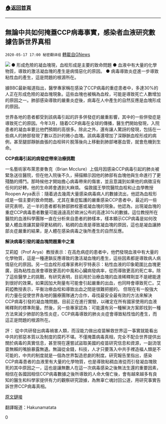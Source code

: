 ###  [:house:返回首頁](https://github.com/ourhimalayas/txt)
---

## 無論中共如何掩蓋CCP病毒事實，感染者血液研究數據告訴世界真相
`2020-05-17 17:00 秘密翻译组` [轉載自GNews](https://gnews.org/zh-hant/205807/)

![](https://s3.amazonaws.com/gnews-media-offload/wp-content/uploads/2020/05/17165620/%E6%97%A0%E8%AE%BA%E4%B8%AD%E5%85%B1%E5%A6%82%E4%BD%95%E6%8E%A9%E7%9B%96CCP%E7%97%85%E6%AF%92%E4%BA%8B%E5%AE%9E%EF%BC%8C%E6%84%9F%E6%9F%93%E8%80%85%E8%A1%80%E6%B6%B2%E7%A0%94%E7%A9%B6%E6%95%B0%E6%8D%AE%E5%91%8A%E8%AF%89%E4%B8%96%E7%95%8C%E7%9C%9F%E7%9B%B8.jpg)
● 形成危險的凝血塊現，血栓形成是主要的致命問題
● 血液中有大量的化學物質，導致的激活凝血塊的產生是病情惡化的原因。
● 病毒導致炎症進一步導致粘性血的產生，這是問題的根源所在。

據BBC最新報道指出，醫學專家稱在感染了CCP病毒的重症患者中，多達30%的人正在形成危險的凝血塊現象。這些血塊也被稱為血栓，可能是導致死亡人數增加的原因之一。肺部感染導致的嚴重炎症後，病毒在人中產生的自然反應是血塊形成的原因。

世界各地的患者都受到該病毒引起的許多併發症的嚴重影響，其中的一些併發症是導致死亡的原因。今年3月，隨着CCP病毒在全球的傳播，醫生們開始發現，入院患者的凝血率要比他們預期的高很多。除此之外，還有讓人驚訝的發現，包括在一些病人的肺部發現了數以百計的微小血塊。該病毒還增加了深靜脈血栓形成的病例，甚至腿部靜脈曲張的血栓碎片脫落後向上移動到肺部堵塞血管，就會危機到生命。

**CCP病毒引起的病發症帶來治療挑戰**

一名藝術家布萊恩麥魯克（Brian Mcclure）上個月因感染CCP病毒引起的肺炎被緊急送往醫院，但在他入院後不久，掃描顯示因他的肺部有血塊他與生命進行了更殘酷的搏鬥。那時候他才開始擔心病毒帶來的傷害，並且意識到如果他的病徵沒有任何的好轉，他的生命將會遇到大麻煩。 倫敦國王學院醫院血栓和止血學教授Roopen Arya表示：隨着過去幾周大量感染病毒病人的數據流出，他認為血栓形成是一個主要的致命問題。尤其在重症監護的嚴重感染CCP患者中，最近的一些研究表明，近一半的患者都有肺部肺栓塞或凝血塊的現象。他認為，出現凝血塊的重症CCP病毒患者數量可能遠遠高於歐洲公布的高達30%的數據。這位教授所在醫院的血液科學團隊一直在分析來自患者的肺樣本，樣本顯示CCP病毒是如何改變人體血液讓其變得更粘稠的，粘稠的血液是導致凝血塊的原因，這也是凝血讓肺部炎症嚴重的結果，是人體在感染病毒之後所產生的自然反應。

**解決病毒引發的凝血塊問題重中之重**

艾莉婭（Prof Arya）教授表示：在高危病症的患者中，他們發現血液中有大量的化學物質，這是一種連鎖反應導致的激活凝血塊的產生，這些因素都是導致病人病情惡化的原因。另一位血栓形成專家弗利亨特表示：粘性血液的印象範圍比血塊更廣，因為粘性血液會導致更高的中風和心臟病發病率，從而導致更高的死亡率。除了這些醫學上的挑戰，有研究表明，目前用於治療血塊的血液稀釋劑並不是總能達到很好的效果。如果因加大劑量有可能會引起嚴重的出血，也同時會導致死亡。艾莉婭教授表示，平衡治療血栓和導致出血之間是很難把握的。 但現在有一股強大的力量在促使世界各地的醫療團隊通力合作，尋找最安全最有效的方法來解決CCP病毒引發的凝血塊問題。目前正在進行實驗，以確定在所有國家使用的血液稀釋劑的標準劑量。然後，另一些專家認為：可能還有另一種解決方案即找到一種方法來減少肺部的急性炎症，CCP病毒導致的肺炎炎症會導致粘性恤的產生，而這正是問題的根源所在。

評： 從中共研發出病毒禍害人類，而沒能力做出疫苗解救世界這一事實就能看出中共的邪惡本質以及制度的腐朽不堪。不僅掩蓋病毒真相，完全不配合世界提供出關於病毒的真實信息，甚至現在還嘗試盜取美國的疫苗研究信息和資源，一副流氓耍無賴的嘴臉暴露無遺。無論從金錢，科技，人才只要落入中共手裡造福人類是不可能的，中共的制度就是一個為世界製造悲劇的制度。研究報告里指出，感染CCP病毒患者的血液里有大量的化學物質，也是導致粘稠血液從而引發凝血塊致死的其中原因之一，這也是讓無數人在這一次病毒感染之後無法生還的重要因素，相信在各國因相信CCP病毒數據之後所導致的人命大傷亡後，會有越來越多有良知的醫生和科學家提供有力的觀察研究證據，為無辜亡魂討回公道，用研究事實告訴世界CCP病毒真相。

[原文鏈接](https://www.bbc.com/news/health-52662065)

翻譯報道：Hakunamatata

0
